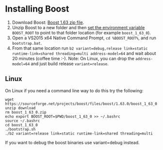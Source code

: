 # Installing Boost

1. Download Boost: [Boost 1.63 zip file](https://sourceforge.net/projects/boost/files/boost/1.63.0/boost_1_63_0.zip/download).
2. Unzip Boost to a new folder and then [set the environment variable](http://www.computerhope.com/issues/ch000549.htm) `BOOST_ROOT` to point to that folder location (for example `boost_1_63_0`).
3. Open a VS2015 x64 Native Command Prompt, `cd %BOOST_ROOT%`, and run `bootstrap.bat`.
4. From that same location run 
`b2 variant=debug,release link=static runtime-link=shared threading=multi address-model=64`
and wait about 20 minutes (coffee time :-). Note: On Linux, you can drop the `address-model=64` and just build release `variant=release`.


## Linux 

On Linux if you need a command line way to do this try the following:

````
wget https://sourceforge.net/projects/boost/files/boost/1.63.0/boost_1_63_0.zip/download
unzip download
rm boost_1_63_0.zip
echo export BOOST_ROOT=$PWD/boost_1_63_0 >> ~/.bashrc
source ~/.bashrc
cd boost_1_63_0
./bootstrap.sh
./b2 variant=release link=static runtime-link=shared threading=multi
````

If you want to debug the boost binaries use variant=debug instead.